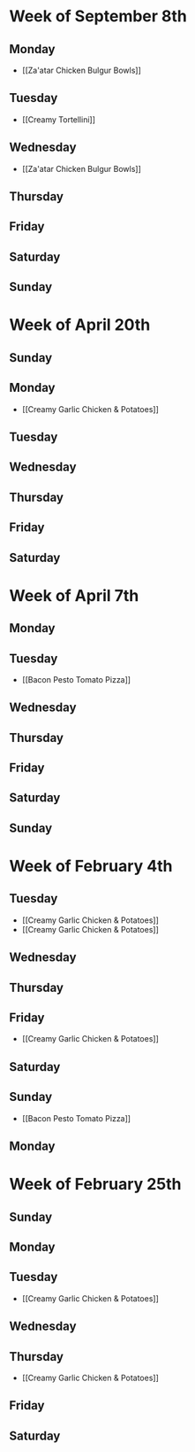 # Week of September 8th
## Monday
- [[Za'atar Chicken Bulgur Bowls]]
## Tuesday
- [[Creamy Tortellini]]
## Wednesday
- [[Za'atar Chicken Bulgur Bowls]]
## Thursday
## Friday
## Saturday
## Sunday
# Week of April 20th
## Sunday
## Monday
- [[Creamy Garlic Chicken & Potatoes]]
## Tuesday
## Wednesday
## Thursday
## Friday
## Saturday
# Week of April 7th
## Monday
## Tuesday
- [[Bacon Pesto Tomato Pizza]]
## Wednesday
## Thursday
## Friday
## Saturday
## Sunday
# Week of February 4th
## Tuesday
- [[Creamy Garlic Chicken & Potatoes]]
- [[Creamy Garlic Chicken & Potatoes]]
## Wednesday
## Thursday
## Friday
- [[Creamy Garlic Chicken & Potatoes]]
## Saturday
## Sunday
- [[Bacon Pesto Tomato Pizza]]
## Monday
# Week of February 25th
## Sunday
## Monday

## Tuesday
- [[Creamy Garlic Chicken & Potatoes]]
## Wednesday

## Thursday
- [[Creamy Garlic Chicken & Potatoes]]

## Friday

## Saturday
